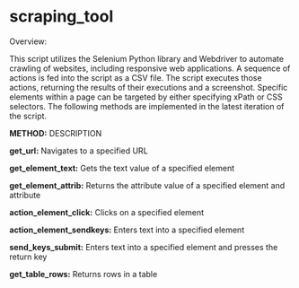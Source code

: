 # scraping_tool

Overview:

This script utilizes the Selenium Python library and Webdriver to automate crawling of websites, including responsive web applications. A sequence of actions is fed into the script as a CSV file. The script executes those actions, returning the results of their executions and a screenshot. Specific elements within a page can be targeted by either specifying xPath or CSS selectors.
The following methods are implemented in the latest iteration of the script.

**METHOD:**	               DESCRIPTION

**get_url:**	                  Navigates to a specified URL

**get_element_text:**	        Gets the text value of a specified element

**get_element_attrib:**	      Returns the attribute value of a specified element and attribute

**action_element_click:**	    Clicks on a specified element

**action_element_sendkeys:**	  Enters text into a specified element

**send_keys_submit:**	        Enters text into a specified element and presses the return key

**get_table_rows:**	        Returns rows in a table
